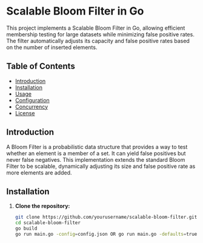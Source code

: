 # Scalable Bloom Filter in Go

This project implements a Scalable Bloom Filter in Go, allowing efficient membership testing for large datasets while minimizing false positive rates. The filter automatically adjusts its capacity and false positive rates based on the number of inserted elements.

## Table of Contents

- [Introduction](#introduction)
- [Installation](#installation)
- [Usage](#usage)
- [Configuration](#configuration)
- [Concurrency](#concurrency)
- [License](#license)

## Introduction

A Bloom Filter is a probabilistic data structure that provides a way to test whether an element is a member of a set. It can yield false positives but never false negatives. This implementation extends the standard Bloom Filter to be scalable, dynamically adjusting its size and false positive rate as more elements are added.

## Installation

1. **Clone the repository:**

   ```bash
   git clone https://github.com/yourusername/scalable-bloom-filter.git
   cd scalable-bloom-filter
   go build
   go run main.go -config=config.json OR go run main.go -defaults=true
